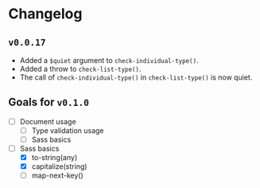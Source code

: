 # Changelog

## `v0.0.17`

- Added a `$quiet` argument to `check-individual-type()`.
- Added a throw to `check-list-type()`.
- The call of `check-individual-type()` in `check-list-type()` is now quiet.

## Goals for `v0.1.0`
  - [ ] Document usage
    - [ ] Type validation usage
    - [ ] Sass basics
  - [ ] Sass basics
    - [x] to-string(any)
    - [x] capitalize(string)
    - [ ] map-next-key()
